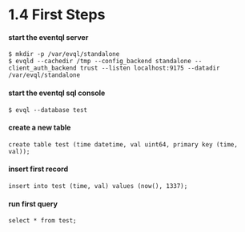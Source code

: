 1.4 First Steps
===============

#### start the eventql server

    $ mkdir -p /var/evql/standalone
    $ evqld --cachedir /tmp --config_backend standalone --client_auth_backend trust --listen localhost:9175 --datadir /var/evql/standalone

#### start the eventql sql console

    $ evql --database test


#### create a new table

    create table test (time datetime, val uint64, primary key (time, val));


#### insert first record

    insert into test (time, val) values (now(), 1337);

#### run first query

    select * from test;
